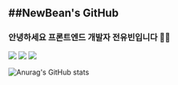 ##NewBean's GitHub
---

### 안녕하세요 프론트엔드 개발자 전유빈입니다 🧑‍💻
<a href="https://newbean0312.github.io/portfolio/)" target="_blank"><img src="https://img.shields.io/badge/Portfolio_WebSite-784b08?style=flat&logo=microdotblog&logoColor=ffffff"/></a>
<a href="https://newbean-j.tistory.com/" target="_blank"><img src="https://img.shields.io/badge/Tistory_Blog-d64934?style=flat&logo=tistory&logoColor=ffffff"/></a>
<a href="#" target="_blank"><img src="https://img.shields.io/badge/newbean0312@gmail.com-32a85c?style=flat&logo=Gmail&logoColor=ffffff"/></a>

![Anurag's GitHub stats](https://github-readme-stats.vercel.app/api?username=NewBean0312&show_icons=true&theme=radical)
